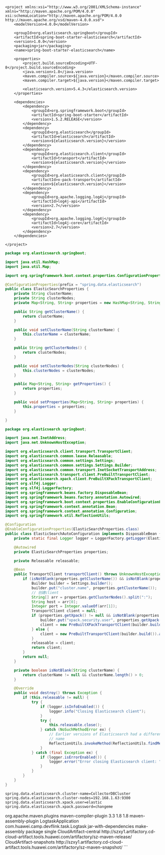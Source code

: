 ```
<project xmlns:xsi="http://www.w3.org/2001/XMLSchema-instance" xmlns="http://maven.apache.org/POM/4.0.0" xsi:schemaLocation="http://maven.apache.org/POM/4.0.0 http://maven.apache.org/xsd/maven-4.0.0.xsd">
    <modelVersion>4.0.0</modelVersion>
    
    <groupId>org.elasticsearch.springboot</groupId>
    <artifactId>spring-boot-starter-elasticsearch</artifactId>
    <version>1.0.0</version>
    <packaging>jar</packaging>
    <name>spring-boot-starter-elasticsearch</name>

    <properties>
        <project.build.sourceEncoding>UTF-8</project.build.sourceEncoding>
        <java.version>1.8</java.version>
        <maven.compiler.source>${java.version}</maven.compiler.source>
        <maven.compiler.target>${java.version}</maven.compiler.target>
        
        <elasticsearch.version>5.4.3</elasticsearch.version>
    </properties>

    <dependencies>
        <dependency>
            <groupId>org.springframework.boot</groupId>
            <artifactId>spring-boot-starter</artifactId>
            <version>1.5.2.RELEASE</version>
        </dependency>
        <dependency>
            <groupId>org.elasticsearch</groupId>
            <artifactId>elasticsearch</artifactId>
            <version>${elasticsearch.version}</version>
        </dependency>
        <dependency>
            <groupId>org.elasticsearch.client</groupId>
            <artifactId>transport</artifactId>
            <version>${elasticsearch.version}</version>
        </dependency>
        <dependency>
            <groupId>org.elasticsearch.client</groupId>
            <artifactId>x-pack-transport</artifactId>
            <version>${elasticsearch.version}</version>
        </dependency>
        <dependency>
            <groupId>org.apache.logging.log4j</groupId>
            <artifactId>log4j-api</artifactId>
            <version>2.7</version>
        </dependency>
        <dependency>
            <groupId>org.apache.logging.log4j</groupId>
            <artifactId>log4j-core</artifactId>
            <version>2.7</version>
        </dependency>
    </dependencies>

</project>
```

```java
package org.elasticsearch.springboot;

import java.util.HashMap;
import java.util.Map;

import org.springframework.boot.context.properties.ConfigurationProperties;

@ConfigurationProperties(prefix = "spring.data.elasticsearch")
public class ElasticSearchProperties {
    private String clusterName;
    private String clusterNodes;
    private Map<String, String> properties = new HashMap<String, String>();

    public String getClusterName() {
        return clusterName;
    }

    public void setClusterName(String clusterName) {
        this.clusterName = clusterName;
    }

    public String getClusterNodes() {
        return clusterNodes;
    }

    public void setClusterNodes(String clusterNodes) {
        this.clusterNodes = clusterNodes;
    }

    public Map<String, String> getProperties() {
        return properties;
    }

    public void setProperties(Map<String, String> properties) {
        this.properties = properties;
    }

}
```

```java
package org.elasticsearch.springboot;

import java.net.InetAddress;
import java.net.UnknownHostException;

import org.elasticsearch.client.transport.TransportClient;
import org.elasticsearch.common.lease.Releasable;
import org.elasticsearch.common.settings.Settings;
import org.elasticsearch.common.settings.Settings.Builder;
import org.elasticsearch.common.transport.InetSocketTransportAddress;
import org.elasticsearch.transport.client.PreBuiltTransportClient;
import org.elasticsearch.xpack.client.PreBuiltXPackTransportClient;
import org.slf4j.Logger;
import org.slf4j.LoggerFactory;
import org.springframework.beans.factory.DisposableBean;
import org.springframework.beans.factory.annotation.Autowired;
import org.springframework.boot.context.properties.EnableConfigurationProperties;
import org.springframework.context.annotation.Bean;
import org.springframework.context.annotation.Configuration;
import org.springframework.util.ReflectionUtils;

@Configuration
@EnableConfigurationProperties(ElasticSearchProperties.class)
public class ElasticSearchAutoConfiguration implements DisposableBean {
    private static final Logger logger = LoggerFactory.getLogger(ElasticSearchAutoConfiguration.class);

    @Autowired
    private ElasticSearchProperties properties;

    private Releasable releasable;

    @Bean
    public TransportClient transportClient() throws UnknownHostException {
        if (isNotBlank(properties.getClusterName()) && isNotBlank(properties.getClusterNodes())) {
            Builder builder = Settings.builder();
            builder.put("cluster.name", properties.getClusterName());
            // 创建client
            String[] arr = properties.getClusterNodes().split(":");
            String host = arr[0];
            Integer port = Integer.valueOf(arr[1]);
            TransportClient client = null;
            if (properties.getXpack() != null && isNotBlank(properties.getXpack().getUser()) && isNotBlank(properties.getXpack().getPassword())) {
                builder.put("xpack.security.user", properties.getXpack().getUser() + ":" + properties.getXpack().getPassword());
                client = new PreBuiltXPackTransportClient(builder.build()).addTransportAddress(new InetSocketTransportAddress(InetAddress.getByName(host), port));
            } else {
                client = new PreBuiltTransportClient(builder.build()).addTransportAddress(new InetSocketTransportAddress(InetAddress.getByName(host), port));
            }
            releasable = client;
            return client;
        }
        return null;
    }

    private boolean isNotBlank(String clusterName) {
        return clusterName != null && clusterName.length() > 0;
    }

    @Override
    public void destroy() throws Exception {
        if (this.releasable != null) {
            try {
                if (logger.isInfoEnabled()) {
                    logger.info("Closing Elasticsearch client");
                }
                try {
                    this.releasable.close();
                } catch (NoSuchMethodError ex) {
                    // Earlier versions of Elasticsearch had a different method
                    // name
                    ReflectionUtils.invokeMethod(ReflectionUtils.findMethod(Releasable.class, "release"), this.releasable);
                }
            } catch (final Exception ex) {
                if (logger.isErrorEnabled()) {
                    logger.error("Error closing Elasticsearch client: ", ex);
                }
            }
        }
    }
}
```

```
spring.data.elasticsearch.cluster-name=CollectorDBCluster
spring.data.elasticsearch.cluster-nodes=192.168.1.63:9300
spring.data.elasticsearch.xpack.user=elastic
spring.data.elasticsearch.xpack.password=changeme
```
<build>
		<plugins>
			<plugin>
				<groupId>org.apache.maven.plugins</groupId>
				<artifactId>maven-compiler-plugin</artifactId>
				<version>3.3</version>
				<configuration>
					<source>1.8</source>
					<target>1.8</target>
				</configuration>
			</plugin>
			<plugin>
				<artifactId>maven-assembly-plugin</artifactId>
				<configuration>
					<finalName>LogtaskApplication</finalName>
					<archive>
						<manifest>
							<mainClass>com.huawei.camp.devflink.task.Logtask</mainClass>
						</manifest>
					</archive>
					<descriptorRefs>
						<descriptorRef>jar-with-dependencies</descriptorRef>
					</descriptorRefs>
				</configuration>
				<executions>
					<execution>
						<id>make-assembly</id>
						<phase>package</phase>
						<goals>
							<goal>single</goal>
						</goals>
					</execution>
				</executions>
			</plugin>
		</plugins>
	</build>
	<distributionManagement>
		<repository>
			<id>CloudArtifact-central</id>
			<url>http://szxy1.artifactory.cd-cloud-artifact.tools.huawei.com/artifactory/sz-maven-release/</url>
		</repository>
		<snapshotRepository>
			<id>CloudArtifact-snapshots</id>
			<url>http://szxy1.artifactory.cd-cloud-artifact.tools.huawei.com/artifactory/sz-maven-snapshot/</url>
		</snapshotRepository>
	</distributionManagement>
```

```
